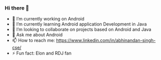 ### Hi there 👋

- 🔭 I’m currently working on Android 
- 🌱 I’m currently learning Android application Development in Java
- 👯 I’m looking to collaborate on projects based on Android and Java
- 💬 Ask me about Android
- 📫 How to reach me: https://www.linkedin.com/in/abhinandan-singh-cse/
- ⚡ Fun fact: Elon and RDJ fan 

